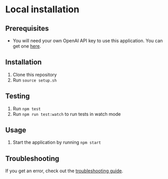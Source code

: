 # Local installation

## Prerequisites

- You will need your own OpenAI API key to use this application. You can get one [here](https://beta.openai.com/).

## Installation

1. Clone this repository
2. Run `source setup.sh`

## Testing

1. Run `npm test`
2. Run `npm run test:watch` to run tests in watch mode

## Usage

1. Start the application by running `npm start`

## Troubleshooting

If you get an error, check out the [troubleshooting guide](docs/troubleshooting.md).
